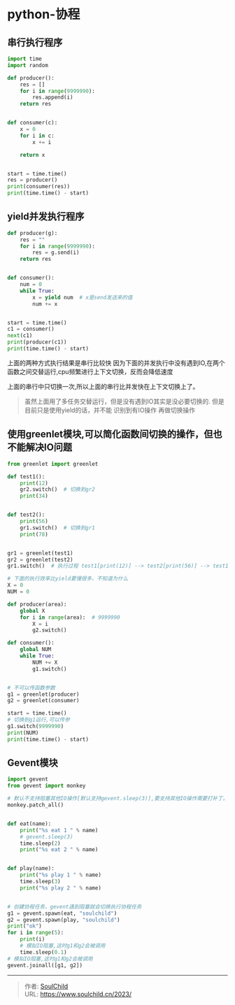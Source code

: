 # python-协程

<!--more-->
## 串行执行程序
```python
import time
import random

def producer():
    res = []
    for i in range(9999990):
        res.append(i)
    return res


def consumer(c):
    x = 0
    for i in c:
        x += i

    return x


start = time.time()
res = producer()
print(consumer(res))
print(time.time() - start)
```
## yield并发执行程序
```python
def producer(g):
    res = ""
    for i in range(9999990):
        res = g.send(i)
    return res


def consumer():
    num = 0
    while True:
        x = yield num  # x是send发送来的值
        num += x


start = time.time()
c1 = consumer()
next(c1)
print(producer(c1))
print(time.time() - start)
```


上面的两种方式执行结果是串行比较快
因为下面的并发执行中没有遇到IO,在两个函数之间交替运行,cpu频繁进行上下文切换，反而会降低速度

上面的串行中只切换一次,所以上面的串行比并发快在上下文切换上了。



>虽然上面用了多任务交替运行，但是没有遇到IO其实是没必要切换的.
>但是目前只是使用yield的话，并不能 识别到有IO操作 再做切换操作


## 使用greenlet模块,可以简化函数间切换的操作，但也不能解决IO问题
```python
from greenlet import greenlet

def test1():
    print(12)
    gr2.switch()  # 切换到gr2 
    print(34)


def test2():
    print(56)
    gr1.switch()  # 切换到gr1
    print(78)


gr1 = greenlet(test1)
gr2 = greenlet(test2)
gr1.switch()  # 执行过程 test1[print(12)] --> test2[print(56)] --> test1[print(34)] 程序结束

# 下面的执行效率比yield要慢很多，不知道为什么
X = 0
NUM = 0

def producer(area):
    global X
    for i in range(area):  # 9999990
        X = i
        g2.switch()

def consumer():
    global NUM
    while True:
        NUM += X
        g1.switch()


# 不可以传函数参数
g1 = greenlet(producer)
g2 = greenlet(consumer)

start = time.time()
# 切换到g1运行,可以传参
g1.switch(9999990)
print(NUM)
print(time.time() - start)
```

## Gevent模块
```python
import gevent
from gevent import monkey

# 默认不支持阻塞其他IO操作[默认支持gevent.sleep(3)],要支持其他IO操作需要打补丁。
monkey.patch_all()


def eat(name):
    print("%s eat 1 " % name)
    # gevent.sleep(3)
    time.sleep(2)
    print("%s eat 2 " % name)


def play(name):
    print("%s play 1 " % name)
    time.sleep(3)
    print("%s play 2 " % name)


# 创建协程任务，gevent遇到阻塞就会切换执行协程任务
g1 = gevent.spawn(eat, "soulchild")
g2 = gevent.spawn(play, "soulchild")
print("ok")
for i in range(5):
    print(i)
    # 模拟IO阻塞,这时g1和g2会被调用
    time.sleep(0.1)
# 模拟IO阻塞,这时g1和g2会被调用
gevent.joinall([g1, g2])

```


---

> 作者: [SoulChild](https://www.soulchild.cn)  
> URL: https://www.soulchild.cn/2023/  

